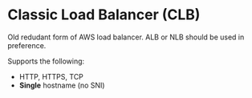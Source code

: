 # Classic Load Balancer (CLB)

Old redudant form of AWS load balancer. ALB or NLB should be used in preference.

Supports the following:
- HTTP, HTTPS, TCP
- **Single** hostname (no SNI)